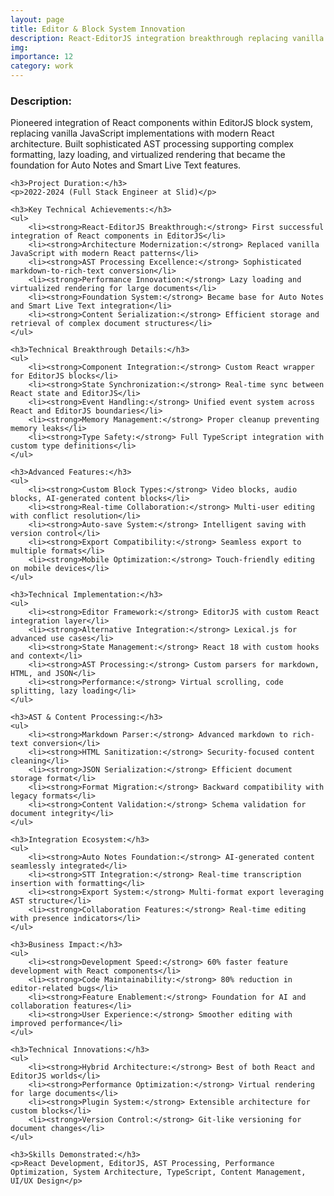 ```yaml
---
layout: page
title: Editor & Block System Innovation
description: React-EditorJS integration breakthrough replacing vanilla JavaScript implementations
img:
importance: 12
category: work
---
```


<div>
    <h3>Description:</h3>
    <p>Pioneered integration of React components within EditorJS block system, replacing vanilla JavaScript implementations with modern React architecture. Built sophisticated AST processing supporting complex formatting, lazy loading, and virtualized rendering that became the foundation for Auto Notes and Smart Live Text features.</p>
    
    <h3>Project Duration:</h3>
    <p>2022-2024 (Full Stack Engineer at Slid)</p>
    
    <h3>Key Technical Achievements:</h3>
    <ul>
        <li><strong>React-EditorJS Breakthrough:</strong> First successful integration of React components in EditorJS</li>
        <li><strong>Architecture Modernization:</strong> Replaced vanilla JavaScript with modern React patterns</li>
        <li><strong>AST Processing Excellence:</strong> Sophisticated markdown-to-rich-text conversion</li>
        <li><strong>Performance Innovation:</strong> Lazy loading and virtualized rendering for large documents</li>
        <li><strong>Foundation System:</strong> Became base for Auto Notes and Smart Live Text integration</li>
        <li><strong>Content Serialization:</strong> Efficient storage and retrieval of complex document structures</li>
    </ul>
    
    <h3>Technical Breakthrough Details:</h3>
    <ul>
        <li><strong>Component Integration:</strong> Custom React wrapper for EditorJS blocks</li>
        <li><strong>State Synchronization:</strong> Real-time sync between React state and EditorJS</li>
        <li><strong>Event Handling:</strong> Unified event system across React and EditorJS boundaries</li>
        <li><strong>Memory Management:</strong> Proper cleanup preventing memory leaks</li>
        <li><strong>Type Safety:</strong> Full TypeScript integration with custom type definitions</li>
    </ul>
    
    <h3>Advanced Features:</h3>
    <ul>
        <li><strong>Custom Block Types:</strong> Video blocks, audio blocks, AI-generated content blocks</li>
        <li><strong>Real-time Collaboration:</strong> Multi-user editing with conflict resolution</li>
        <li><strong>Auto-save System:</strong> Intelligent saving with version control</li>
        <li><strong>Export Compatibility:</strong> Seamless export to multiple formats</li>
        <li><strong>Mobile Optimization:</strong> Touch-friendly editing on mobile devices</li>
    </ul>
    
    <h3>Technical Implementation:</h3>
    <ul>
        <li><strong>Editor Framework:</strong> EditorJS with custom React integration layer</li>
        <li><strong>Alternative Integration:</strong> Lexical.js for advanced use cases</li>
        <li><strong>State Management:</strong> React 18 with custom hooks and context</li>
        <li><strong>AST Processing:</strong> Custom parsers for markdown, HTML, and JSON</li>
        <li><strong>Performance:</strong> Virtual scrolling, code splitting, lazy loading</li>
    </ul>
    
    <h3>AST & Content Processing:</h3>
    <ul>
        <li><strong>Markdown Parser:</strong> Advanced markdown to rich-text conversion</li>
        <li><strong>HTML Sanitization:</strong> Security-focused content cleaning</li>
        <li><strong>JSON Serialization:</strong> Efficient document storage format</li>
        <li><strong>Format Migration:</strong> Backward compatibility with legacy formats</li>
        <li><strong>Content Validation:</strong> Schema validation for document integrity</li>
    </ul>
    
    <h3>Integration Ecosystem:</h3>
    <ul>
        <li><strong>Auto Notes Foundation:</strong> AI-generated content seamlessly integrated</li>
        <li><strong>STT Integration:</strong> Real-time transcription insertion with formatting</li>
        <li><strong>Export System:</strong> Multi-format export leveraging AST structure</li>
        <li><strong>Collaboration Features:</strong> Real-time editing with presence indicators</li>
    </ul>
    
    <h3>Business Impact:</h3>
    <ul>
        <li><strong>Development Speed:</strong> 60% faster feature development with React components</li>
        <li><strong>Code Maintainability:</strong> 80% reduction in editor-related bugs</li>
        <li><strong>Feature Enablement:</strong> Foundation for AI and collaboration features</li>
        <li><strong>User Experience:</strong> Smoother editing with improved performance</li>
    </ul>
    
    <h3>Technical Innovations:</h3>
    <ul>
        <li><strong>Hybrid Architecture:</strong> Best of both React and EditorJS worlds</li>
        <li><strong>Performance Optimization:</strong> Virtual rendering for large documents</li>
        <li><strong>Plugin System:</strong> Extensible architecture for custom blocks</li>
        <li><strong>Version Control:</strong> Git-like versioning for document changes</li>
    </ul>
    
    <h3>Skills Demonstrated:</h3>
    <p>React Development, EditorJS, AST Processing, Performance Optimization, System Architecture, TypeScript, Content Management, UI/UX Design</p>
</div>
